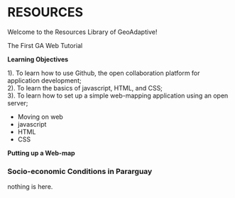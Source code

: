 # RESOURCES

Welcome to the Resources Library of GeoAdaptive!

The First GA Web Tutorial

<strong>Learning Objectives</strong>

1). To learn how to use Github, the open collaboration platform for application development;<br>
2). To learn the basics of javascript, HTML, and CSS;<br>
3). To learn how to set up a simple web-mapping application using an open server;

<ul>
<li> Moving on web </li>
<li> javascript </li>
<li> HTML </li>
<li> CSS </li>
</ul>



<strong>Putting up a Web-map</strong>

<h3>Socio-economic Conditions in Pararguay </h3>
<form>nothing is here.</form>
